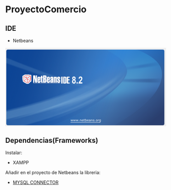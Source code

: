# ProyectoComercio

## IDE
- Netbeans

![imagen](https://github.com/marlenelisvas/ProyectoComercio/blob/main/images/netbeans_vs.png)


## Dependencias(Frameworks)
Instalar:
- XAMPP

Añadir en el proyecto de Netbeans la libreria:
- [MYSQL CONNECTOR](https://dev.mysql.com/downloads/connector/j/)



